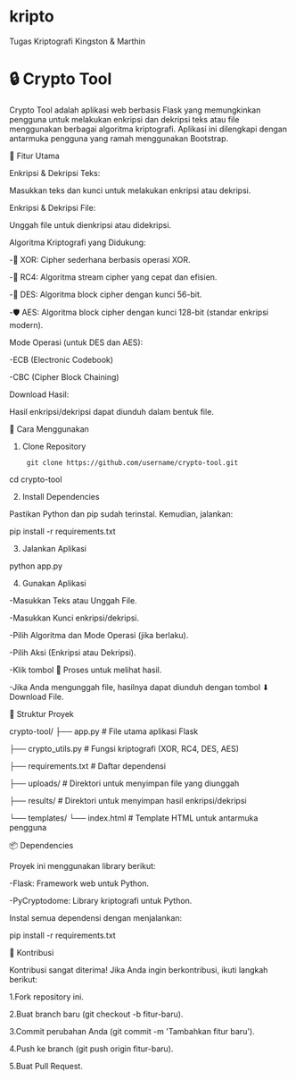 # kripto
Tugas Kriptografi Kingston &amp; Marthin



# 🔒 Crypto Tool

Crypto Tool adalah aplikasi web berbasis Flask yang memungkinkan pengguna untuk melakukan enkripsi dan dekripsi teks atau file menggunakan berbagai algoritma kriptografi. Aplikasi ini dilengkapi dengan antarmuka pengguna yang ramah menggunakan Bootstrap.



🌟 Fitur Utama

Enkripsi & Dekripsi Teks:

Masukkan teks dan kunci untuk melakukan enkripsi atau dekripsi.


Enkripsi & Dekripsi File:

Unggah file untuk dienkripsi atau didekripsi.


Algoritma Kriptografi yang Didukung:

-🧩 XOR: Cipher sederhana berbasis operasi XOR.

-🔄 RC4: Algoritma stream cipher yang cepat dan efisien.

-🔐 DES: Algoritma block cipher dengan kunci 56-bit.

-🛡️ AES: Algoritma block cipher dengan kunci 128-bit (standar enkripsi modern).

Mode Operasi (untuk DES dan AES):

-ECB (Electronic Codebook)

-CBC (Cipher Block Chaining)

Download Hasil:

Hasil enkripsi/dekripsi dapat diunduh dalam bentuk file.



🚀 Cara Menggunakan

1. Clone Repository

        git clone https://github.com/username/crypto-tool.git

cd crypto-tool


2. Install Dependencies

Pastikan Python dan pip sudah terinstal. Kemudian, jalankan:

pip install -r requirements.txt


3. Jalankan Aplikasi

python app.py

4. Gunakan Aplikasi

-Masukkan Teks atau Unggah File.

-Masukkan Kunci enkripsi/dekripsi.

-Pilih Algoritma dan Mode Operasi (jika berlaku).

-Pilih Aksi (Enkripsi atau Dekripsi).

-Klik tombol 🔄 Proses untuk melihat hasil.

-Jika Anda mengunggah file, hasilnya dapat diunduh dengan tombol ⬇ Download File.




📂 Struktur Proyek

crypto-tool/
├── app.py                  # File utama aplikasi Flask

├── crypto_utils.py         # Fungsi kriptografi (XOR, RC4, DES, AES)

├── requirements.txt        # Daftar dependensi

├── uploads/                # Direktori untuk menyimpan file yang diunggah

├── results/                # Direktori untuk menyimpan hasil enkripsi/dekripsi

└── templates/
    └── index.html          # Template HTML untuk antarmuka pengguna



📦 Dependencies

Proyek ini menggunakan library berikut:

-Flask: Framework web untuk Python.

-PyCryptodome: Library kriptografi untuk Python.


Instal semua dependensi dengan menjalankan:

pip install -r requirements.txt




🤝 Kontribusi

Kontribusi sangat diterima! Jika Anda ingin berkontribusi, ikuti langkah berikut:

1.Fork repository ini.

2.Buat branch baru (git checkout -b fitur-baru).

3.Commit perubahan Anda (git commit -m 'Tambahkan fitur baru').

4.Push ke branch (git push origin fitur-baru).

5.Buat Pull Request.



